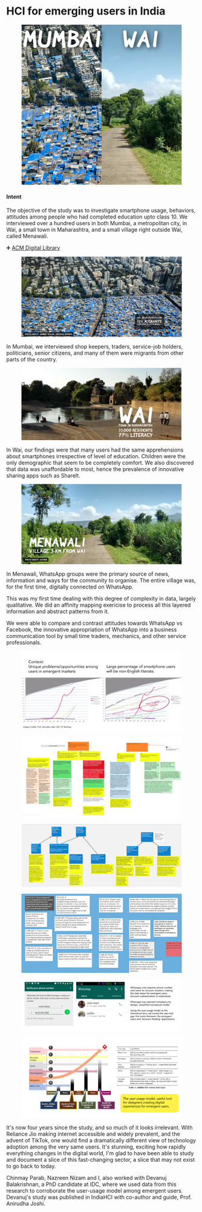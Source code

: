 # HCI for emerging users in India

<figure><img src="../.gitbook/assets/ch_0.jpg" alt=""><figcaption></figcaption></figure>

#### Intent

The objective of the study was to investigate smartphone usage, behaviors, attitudes among people who had completed education upto class 10. We interviewed over a hundred users in both Mumbai, a metropolitan city, in Wai, a small town in Maharashtra, and a small village right outside Wai, called Menawali.

➕ [ACM Digital Library](https://dl.acm.org/doi/10.1145/3014362.3014367)

<figure><img src="../.gitbook/assets/ch_3.jpg" alt=""><figcaption></figcaption></figure>

In Mumbai, we interviewed shop keepers, traders, service-job holders, politicians, senior citizens, and many of them were migrants from other parts of the country.

<figure><img src="../.gitbook/assets/ch_4.jpg" alt=""><figcaption></figcaption></figure>

In Wai, our findings were that many users had the same apprehensions about smartphones irrespective of level of education. Children were the only demographic that seem to be completely comfort. We also discovered that data was unaffordable to most, hence the prevalence of innovative sharing apps such as ShareIt.

<figure><img src="../.gitbook/assets/ch_5.jpg" alt=""><figcaption></figcaption></figure>

In Menawali, WhatsApp groups were the primary source of news, information and ways for the community to organise. The entire village was, for the first time, digitally connected on WhatsApp.

This was my first time dealing with this degree of complexity in data, largely qualitative. We did an affinity mapping exericise to process all this layered information and abstract patterns from it.

We were able to compare and contrast attitudes towards WhatsApp vs Facebook, the innovative appropriation of WhatsApp into a business communication tool by small time traders, mechanics, and other service professionals.

<figure><img src="../.gitbook/assets/ch_1.jpg" alt=""><figcaption></figcaption></figure>

<figure><img src="../.gitbook/assets/ch_6 (1).jpg" alt=""><figcaption></figcaption></figure>

<figure><img src="../.gitbook/assets/ch_7.jpg" alt=""><figcaption></figcaption></figure>

<figure><img src="../.gitbook/assets/ch_8.jpg" alt=""><figcaption></figcaption></figure>

<figure><img src="../.gitbook/assets/ch_9.jpg" alt=""><figcaption></figcaption></figure>

<figure><img src="../.gitbook/assets/ch_10.jpg" alt=""><figcaption></figcaption></figure>

It's now four years since the study, and so much of it looks irrelevant. With Reliance Jio making internet accessible and widely prevalent, and the advent of TikTok, one would find a dramatically different view of technology adoption among the very same users. It's stunning, exciting how rapidly everything changes in the digital world, I'm glad to have been able to study and document a slice of this fast-changing sector, a slice that may not exist to go back to today.

Chinmay Parab, Nazreen Nizam and I, also worked with Devanuj Balakrishnan, a PhD candidate at IDC, where we used data from this research to corroborate the user-usage model among emergent users. Devanuj's study was published in IndiaHCI with co-author and guide, Prof. Anirudha Joshi.



